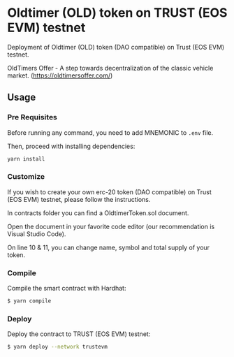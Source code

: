 # Oldtimer (OLD) token on TRUST (EOS EVM) testnet

Deployment of Oldtimer (OLD) token (DAO compatible) on Trust (EOS EVM) testnet.

OldTimers Offer - A step towards decentralization of the classic vehicle market. (https://oldtimersoffer.com/)

## Usage

### Pre Requisites

Before running any command, you need to add MNEMONIC to `.env` file.

Then, proceed with installing dependencies:

```sh
yarn install
```

### Customize

If you wish to create your own erc-20 token (DAO compatible) on Trust (EOS EVM) testnet, please follow the instructions. 

In contracts folder you can find a OldtimerToken.sol document.

Open the document in your favorite code editor (our recommendation is Visual Studio Code).

On line 10 & 11, you can change name, symbol and total supply of your token.


### Compile

Compile the smart contract with Hardhat:

```sh
$ yarn compile
```

### Deploy

Deploy the contract to TRUST (EOS EVM) testnet:

```sh
$ yarn deploy --network trustevm
```

